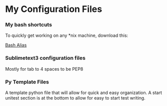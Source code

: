 # My Configuration Files

### My bash shortcuts

To quickly get working on any *nix machine, download this:

[Bash Alias](https://raw.githubusercontent.com/ndanielsen/config/master/bash/.bash_aliases)


### Sublimetext3 configuration files

Mostly for tab to 4 spaces to be PEP8


### Py Template Files

A template python file that will allow for quick and easy organization. A start unitest section is at the bottom to allow for easy to start test writing.




